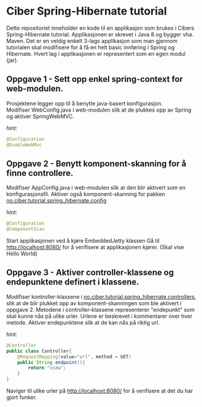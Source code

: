 Ciber Spring-Hibernate tutorial
===============================

Dette repositoriet inneholder en kode til en applikasjon som brukes i Cibers Spring-Hibernate tutorial.
Applikasjonen er skrevet i Java 8 og bygger vha. Maven. Det er en veldig enkelt 3-lags applikasjon 
som man gjennom tutorialen skal modifisere for å få en helt basic innføring i Spring og Hibernate.
Hvert lag i applikasjonen er representert som en egen modul (jar).

Oppgave 1 - Sett opp enkel spring-context for web-modulen.
----------------------------------------------------------
Prosjektene legger opp til å benytte java-basert konfigurasjon.  
Modifiser WebConfig.java i web-modulen slik at de plukkes opp av Spring og aktiver SpringWebMVC.

*hint:*
``` java
@Configuration  
@EnableWebMvc  
```

Oppgave 2 - Benytt komponent-skanning for å finne controllere.
--------------------------------------------------------------
Modifiser AppConfig.java i web-modulen slik at den blir aktivert som en konfigurasjonsfil. 
Aktiver også komponent-skanning for pakken [no.ciber.tutorial.spring_hibernate.config](https://github.com/peteabre/spring-hibernate-tutorial/tree/master/web/src/main/java/no/ciber/tutorial/spring_hibernate/config)

*hint:*
``` java
@Configuration  
@ComponentScan  
```
Start applikasjonen ved å kjøre EmbeddedJetty klassen
Gå til [http://localhost:8080/](http://localhost:8080/) for å verifisere at applikasjonen kjører. (Skal vise Hello World)

Oppgave 3 - Aktiver controller-klassene og endepunktene definert i klassene.
----------------------------------------------------------------------------
Modifiser kontroller-klassene i [no.ciber.tutorial.spring_hibernate.controllers](), 
slik at de blir plukket opp av komponent-skanningen som ble aktivert i oppgave 2.
Metodene i controller-klassene representerer "endepunkt" som skal kunne nås på ulike urler. 
Urlene er beskrevet i kommentarer over hver metode. Aktiver endepunktene slik at de kan nås på riktig url.

*hint:*
``` java
@Controller
public class Controller{
    @RequestMapping(value="url", method = GET)
    public String endpoint(){
        return "view";
    }
}  
```
Naviger til ulike urler på [http://localhost:8080/](http://localhost:8080/) for å verifisere at det du har gjort funker.

